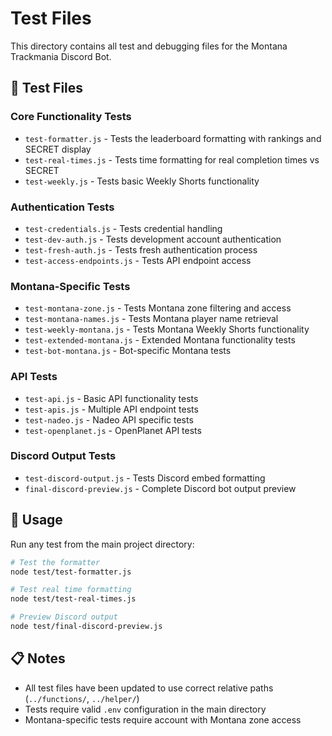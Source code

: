 # Test Files

This directory contains all test and debugging files for the Montana Trackmania Discord Bot.

## 🧪 Test Files

### **Core Functionality Tests**
- `test-formatter.js` - Tests the leaderboard formatting with rankings and SECRET display
- `test-real-times.js` - Tests time formatting for real completion times vs SECRET
- `test-weekly.js` - Tests basic Weekly Shorts functionality

### **Authentication Tests**
- `test-credentials.js` - Tests credential handling
- `test-dev-auth.js` - Tests development account authentication
- `test-fresh-auth.js` - Tests fresh authentication process
- `test-access-endpoints.js` - Tests API endpoint access

### **Montana-Specific Tests**
- `test-montana-zone.js` - Tests Montana zone filtering and access
- `test-montana-names.js` - Tests Montana player name retrieval
- `test-weekly-montana.js` - Tests Montana Weekly Shorts functionality
- `test-extended-montana.js` - Extended Montana functionality tests
- `test-bot-montana.js` - Bot-specific Montana tests

### **API Tests**
- `test-api.js` - Basic API functionality tests
- `test-apis.js` - Multiple API endpoint tests
- `test-nadeo.js` - Nadeo API specific tests
- `test-openplanet.js` - OpenPlanet API tests

### **Discord Output Tests**
- `test-discord-output.js` - Tests Discord embed formatting
- `final-discord-preview.js` - Complete Discord bot output preview

## 🚀 **Usage**

Run any test from the main project directory:

```bash
# Test the formatter
node test/test-formatter.js

# Test real time formatting
node test/test-real-times.js

# Preview Discord output
node test/final-discord-preview.js
```

## 📋 **Notes**

- All test files have been updated to use correct relative paths (`../functions/`, `../helper/`)
- Tests require valid `.env` configuration in the main directory
- Montana-specific tests require account with Montana zone access
